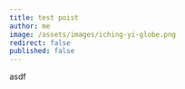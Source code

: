 ```yaml
---
title: test poist
author: me
image: /assets/images/iching-yi-globe.png
redirect: false
published: false
---
```

asdf